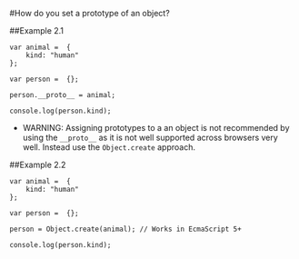 #How do you set a prototype of an object?

##Example 2.1
```
var animal =  {
    kind: "human"
};

var person =  {};

person.__proto__ = animal;

console.log(person.kind);
```
* WARNING: Assigning prototypes to a an object is not recommended by using the `__proto__` as it is not well 
supported across browsers very well. Instead use the `Object.create` approach.

##Example 2.2
```
var animal =  {
    kind: "human"
};

var person =  {};

person = Object.create(animal); // Works in EcmaScript 5+

console.log(person.kind);
```